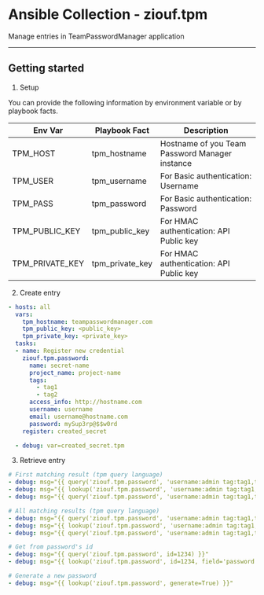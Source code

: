 # Ansible Collection - ziouf.tpm

Manage entries in TeamPasswordManager application

---

## Getting started

1. Setup

You can provide the following information by environment variable or by playbook facts. 

|Env Var|Playbook Fact|Description|
|---|---|---|
|TPM_HOST|tpm_hostname|Hostname of you Team Password Manager instance|
|TPM_USER|tpm_username|For Basic authentication: Username|
|TPM_PASS|tpm_password|For Basic authentication: Password|
|TPM_PUBLIC_KEY|tpm_public_key|For HMAC authentication: API Public key|
|TPM_PRIVATE_KEY|tpm_private_key|For HMAC authentication: API Public key|

2. Create entry

```yaml
- hosts: all
  vars:
    tpm_hostname: teampasswordmanager.com
    tpm_public_key: <public_key>
    tpm_private_key: <private_key>
  tasks:
  - name: Register new credential
    ziouf.tpm.password:
      name: secret-name
      project_name: project-name
      tags: 
        - tag1
        - tag2
      access_info: http://hostname.com
      username: username
      email: username@hostname.com
      password: mySup3rp@$$w0rd
    register: created_secret

  - debug: var=created_secret.tpm
```


3. Retrieve entry

```yaml
# First matching result (tpm query language)
- debug: msg="{{ query('ziouf.tpm.password', 'username:admin tag:tag1,tag2') }}"
- debug: msg="{{ lookup('ziouf.tpm.password', 'username:admin tag:tag1,tag2', field='password') }}"
- debug: msg="{{ query('ziouf.tpm.password', 'username:admin tag:tag1,tag2', field='password') }}"

# All matching results (tpm query language)
- debug: msg="{{ query('ziouf.tpm.password', 'username:admin tag:tag1,tag2', all=True) }}"
- debug: msg="{{ lookup('ziouf.tpm.password', 'username:admin tag:tag1,tag2', all=True, field='password') }}"
- debug: msg="{{ query('ziouf.tpm.password', 'username:admin tag:tag1,tag2', all=True, field='password') }}"

# Get from password's id
- debug: msg="{{ query('ziouf.tpm.password', id=1234) }}"
- debug: msg="{{ lookup('ziouf.tpm.password', id=1234, field='password') }}"

# Generate a new password
- debug: msg="{{ lookup('ziouf.tpm.password', generate=True) }}"
```